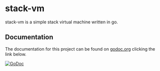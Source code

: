 # stack-vm

stack-vm is a simple stack virtual machine written in go.

## Documentation

The documentation for this project can be found on [godoc.org](https://godoc.org) clicking the link below.

[![GoDoc](https://godoc.org/github.com/scompo/stack-vm?status.svg)](https://godoc.org/github.com/scompo/stack-vm)
